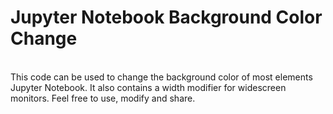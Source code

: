 <h1><b>Jupyter Notebook Background Color Change </b></h1><br>
This code can be used to change the background color of most elements Jupyter Notebook.
It also contains a width modifier for widescreen monitors.
Feel free to use, modify and share. 
